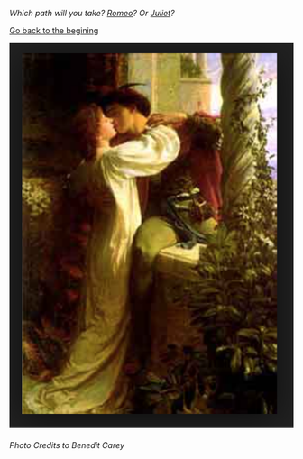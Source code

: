 _Which path will you take? [Romeo](romeo/romeo.md)? Or [Juliet](Juliet/juliet.md)?_

[Go back to the begining](README.md)  

![](juliet.png)  
###### Photo Credits to Benedit Carey